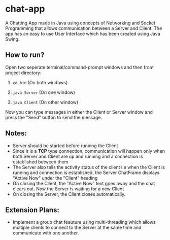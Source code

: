 # chat-app
A Chatting App made in Java using concepts of Networking and Socket Programming that allows communication between a Server and Client. The app has an easy to use User Interface which has been created using Java Swing. 

## How to run?
Open two seperate terminal/command-prompt windows and then from project directory:

1. `cd bin` (On both windows)

2. `java Server` (On one window)

3. `java Client` (On other window)

Now you can type messages in either the Client or Server window and press the "Send" button to send the message. 

## Notes: 
- Server should be started before running the Client
- Since it is a **TCP** type connection, communication will happen only when both Server and Client are up and running and a connection is established between them
- The Server also tells the activity status of the client i.e when the Client is running and connection is established, the Server ChatFrame displays "Active Now" under the "Client" heading
- On closing the Client, the "Active Now" text goes away and the chat clears out. Now the Server is waiting for a new Client
- On closing the Server, the Client closes automatically.

## Extension Plans:
- Implement a group chat feauture using multi-threading which allows multiple clients to connect to the Server at the same time and communicate with one another.

